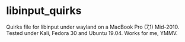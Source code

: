 # libinput_quirks
Quirks file for libinput under wayland on a MacBook Pro (7,1) Mid-2010. Tested under Kali, Fedora 30 and Ubuntu 19.04. Works for me, YMMV.


